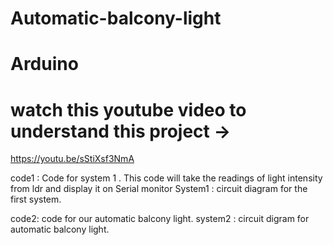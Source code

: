 # Automatic-balcony-light
# Arduino 
# watch this youtube video to understand this project ->
https://youtu.be/sStiXsf3NmA

code1 : Code for system 1 . This code will take the readings of light intensity from ldr and display it on Serial monitor 
System1 : circuit diagram for the first system.


code2: code for our automatic balcony light.
system2 : circuit digram for automatic balcony light.
